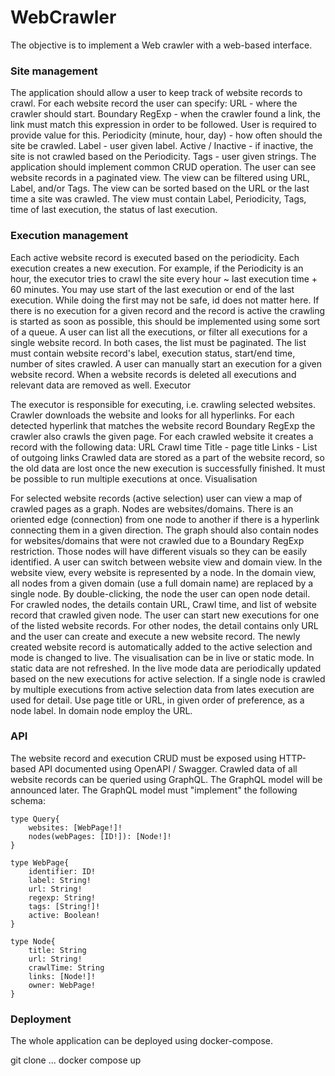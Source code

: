 # WebCrawler

The objective is to implement a Web crawler with a web-based interface.

### Site management

The application should allow a user to keep track of website records to crawl. For each website record the user can specify:
URL - where the crawler should start.
Boundary RegExp - when the crawler found a link, the link must match this expression in order to be followed. User is required to provide value for this.
Periodicity (minute, hour, day) - how often should the site be crawled.
Label - user given label.
Active / Inactive - if inactive, the site is not crawled based on the Periodicity.
Tags - user given strings.
The application should implement common CRUD operation. The user can see website records in a paginated view. The view can be filtered using URL, Label, and/or Tags. The view can be sorted based on the URL or the last time a site was crawled. The view must contain Label, Periodicity, Tags, time of last execution, the status of last execution.

### Execution management

Each active website record is executed based on the periodicity. Each execution creates a new execution. For example, if the Periodicity is an hour, the executor tries to crawl the site every hour ~ last execution time + 60 minutes. You may use start of the last execution or end of the last execution. While doing the first may not be safe, id does not matter here. If there is no execution for a given record and the record is active the crawling is started as soon as possible, this should be implemented using some sort of a queue. A user can list all the executions, or filter all executions for a single website record. In both cases, the list must be paginated. The list must contain website record's label, execution status, start/end time, number of sites crawled. A user can manually start an execution for a given website record. When a website records is deleted all executions and relevant data are removed as well.
Executor

The executor is responsible for executing, i.e. crawling selected websites. Crawler downloads the website and looks for all hyperlinks. For each detected hyperlink that matches the website record Boundary RegExp the crawler also crawls the given page. For each crawled website it creates a record with the following data:
URL
Crawl time
Title - page title
Links - List of outgoing links
Crawled data are stored as a part of the website record, so the old data are lost once the new execution is successfully finished. It must be possible to run multiple executions at once.
Visualisation

For selected website records (active selection) user can view a map of crawled pages as a graph. Nodes are websites/domains. There is an oriented edge (connection) from one node to another if there is a hyperlink connecting them in a given direction. The graph should also contain nodes for websites/domains that were not crawled due to a Boundary RegExp restriction. Those nodes will have different visuals so they can be easily identified. A user can switch between website view and domain view. In the website view, every website is represented by a node. In the domain view, all nodes from a given domain (use a full domain name) are replaced by a single node. By double-clicking, the node the user can open node detail. For crawled nodes, the details contain URL, Crawl time, and list of website record that crawled given node. The user can start new executions for one of the listed website records. For other nodes, the detail contains only URL and the user can create and execute a new website record. The newly created website record is automatically added to the active selection and mode is changed to live. The visualisation can be in live or static mode. In static data are not refreshed. In the live mode data are periodically updated based on the new executions for active selection. 
If a single node is crawled by multiple executions from active selection data from lates execution are used for detail. 
Use page title or URL, in given order of preference, as a node label. In domain node employ the URL.

### API

The website record and execution CRUD must be exposed using HTTP-based API documented using OpenAPI / Swagger. Crawled data of all website records can be queried using GraphQL. The GraphQL model will be announced later. The GraphQL model must "implement" the following schema:
```
type Query{
    websites: [WebPage!]!
    nodes(webPages: [ID!]): [Node!]!
}

type WebPage{
    identifier: ID!
    label: String!
    url: String!
    regexp: String!
    tags: [String!]!	
    active: Boolean!
}

type Node{
    title: String
    url: String!
    crawlTime: String
    links: [Node!]!
    owner: WebPage!
}
```

### Deployment

The whole application can be deployed using docker-compose.

git clone ...
docker compose up
